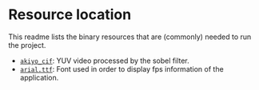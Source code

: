# Resource location
This readme lists the binary resources that are (commonly) needed to run the project.

* [`akiyo_cif`](http://preesm.sourceforge.net/downloads/akiyo_cif.7z): YUV video processed by the sobel filter.
* [`arial.ttf`](http://www.font-police.com/classique/sans-serif/arial.ttf): Font used in order to display fps information of the application.